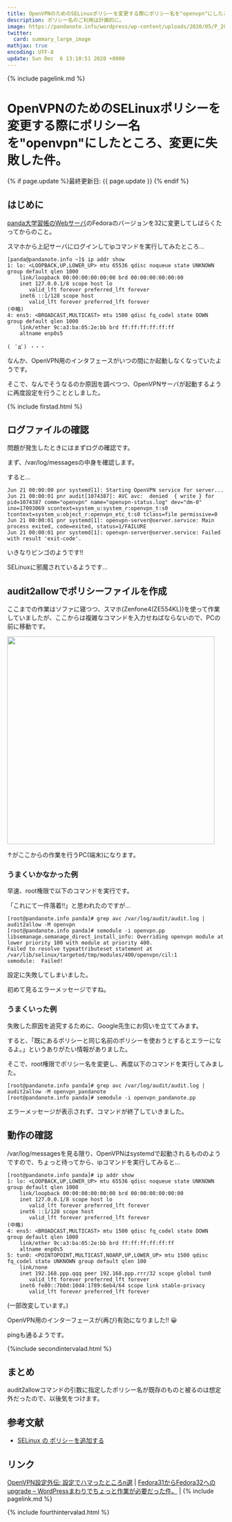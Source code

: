 ```yaml
---
title: OpenVPNのためのSELinuxポリシーを変更する際にポリシー名を"openvpn"にしたところ、変更に失敗した件。 - panda大学習帳外伝
description: ポリシー名のご利用は計画的に。
image: https://pandanote.info/wordpress/wp-content/uploads/2020/05/P_20200522_183454_vHDR_On_HP-scaled.jpg
twitter:
  card: summary_large_image
mathjax: true
encoding: UTF-8
update: Sun Dec  6 13:10:51 2020 +0900
---
```

{% include pagelink.md %}
# OpenVPNのためのSELinuxポリシーを変更する際にポリシー名を"openvpn"にしたところ、変更に失敗した件。
{% if page.update %}最終更新日: {{ page.update }} {% endif %}
## はじめに
[panda大学習帳のWebサーバ](https://pandanote.info/)のFedoraのバージョンを32に変更してしばらくたってからのこと。

スマホから上記サーバにログインしてipコマンドを実行してみたところ…

```
[panda@pandanote.info ~]$ ip addr show
1: lo: <LOOPBACK,UP,LOWER_UP> mtu 65536 qdisc noqueue state UNKNOWN group default qlen 1000
    link/loopback 00:00:00:00:00:00 brd 00:00:00:00:00:00
    inet 127.0.0.1/8 scope host lo
       valid_lft forever preferred_lft forever
    inet6 ::1/128 scope host
       valid_lft forever preferred_lft forever
(中略)
4: ens5: <BROADCAST,MULTICAST> mtu 1500 qdisc fq_codel state DOWN group default qlen 1000
    link/ether 9c:a3:ba:05:2e:bb brd ff:ff:ff:ff:ff:ff
    altname enp0s5
```

```
(　ﾟдﾟ) ・・・
```

なんか、OpenVPN用のインタフェースがいつの間にか起動しなくなっていたようです。

そこで、なんでそうなるのか原因を調べつつ、OpenVPNサーバが起動するように再度設定を行うこととしました。

{% include firstad.html %}
## ログファイルの確認
問題が発生したときにはまずログの確認です。

まず、/var/log/messagesの中身を確認します。

すると…

```
Jun 21 00:00:00 pnr systemd[1]: Starting OpenVPN service for server...
Jun 21 00:00:01 pnr audit[1074387]: AVC avc:  denied  { write } for  pid=1074387 comm="openvpn" name="openvpn-status.log" dev="dm-0" ino=17093069 scontext=system_u:system_r:openvpn_t:s0 tcontext=system_u:object_r:openvpn_etc_t:s0 tclass=file permissive=0
Jun 21 00:00:01 pnr systemd[1]: openvpn-server@server.service: Main process exited, code=exited, status=1/FAILURE
Jun 21 00:00:01 pnr systemd[1]: openvpn-server@server.service: Failed with result 'exit-code'.
```

いきなりビンゴのようです!!

SELinuxに邪魔されているようです…
## audit2allowでポリシーファイルを作成
ここまでの作業はソファに寝つつ、スマホ(Zenfone4(ZE554KL))を使って作業していましたが、ここからは複雑なコマンドを入力せねばならないので、PCの前に移動です。

<a href="https://pandanote.info/?attachment_id=1774"><img width="480" src="https://pandanote.info/wordpress/wp-content/uploads/2018/04/P_20180417_211403_vHDR_Auto_a.jpg"/></a>

↑がここからの作業を行うPC(端末)になります。

### うまくいかなかった例
早速、root権限で以下のコマンドを実行です。

「これにて一件落着!!」と思われたのですが…
```
[root@pandanote.info panda]# grep avc /var/log/audit/audit.log | audit2allow -M openvpn
[root@pandanote.info panda]# semodule -i openvpn.pp
libsemanage.semanage_direct_install_info: Overriding openvpn module at lower priority 100 with module at priority 400.
Failed to resolve typeattributeset statement at /var/lib/selinux/targeted/tmp/modules/400/openvpn/cil:1
semodule:  Failed!
```
設定に失敗してしまいました。

初めて見るエラーメッセージですね。
### うまくいった例
失敗した原因を追究するために、Google先生にお伺いを立ててみます。

すると、「既にあるポリシーと同じ名前のポリシーを使おうとするとエラーになるよ。」というありがたい情報がありました。

そこで、root権限でポリシー名を変更し、再度以下のコマンドを実行してみました。
```
[root@pandanote.info panda]# grep avc /var/log/audit/audit.log | audit2allow -M openvpn_pandanote
[root@pandanote.info panda]# semodule -i openvpn_pandanote.pp
```
エラーメッセージが表示されず、コマンドが終了していきました。
## 動作の確認
/var/log/messagesを見る限り、OpenVPNはsystemdで起動されるもののようですので、ちょっと待ってから、ipコマンドを実行してみると…
```
[root@pandanote.info panda]# ip addr show
1: lo: <LOOPBACK,UP,LOWER_UP> mtu 65536 qdisc noqueue state UNKNOWN group default qlen 1000
    link/loopback 00:00:00:00:00:00 brd 00:00:00:00:00:00
    inet 127.0.0.1/8 scope host lo
       valid_lft forever preferred_lft forever
    inet6 ::1/128 scope host
       valid_lft forever preferred_lft forever
(中略)
4: ens5: <BROADCAST,MULTICAST> mtu 1500 qdisc fq_codel state DOWN group default qlen 1000
    link/ether 9c:a3:ba:05:2e:bb brd ff:ff:ff:ff:ff:ff
    altname enp0s5
5: tun0: <POINTOPOINT,MULTICAST,NOARP,UP,LOWER_UP> mtu 1500 qdisc fq_codel state UNKNOWN group default qlen 100
    link/none
    inet 192.168.ppp.qqq peer 192.168.ppp.rrr/32 scope global tun0
       valid_lft forever preferred_lft forever
    inet6 fe80::7b0d:10d4:1789:6eb4/64 scope link stable-privacy
       valid_lft forever preferred_lft forever
```
(一部改変しています。)

OpenVPN用のインターフェースが(再び)有効になりました!! &#128512;

pingも通るようです。

{%include secondintervalad.html %}
## まとめ
audit2allowコマンドの引数に指定したポリシー名が既存のものと被るのは想定外だったので、以後気をつけます。
## 参考文献
* [SELinux の ポリシ－を追加する](https://gokugetsu.plala.jp/selinux-%E3%81%AE-%E3%83%9D%E3%83%AA%E3%82%B7%EF%BC%8D%E3%82%92%E8%BF%BD%E5%8A%A0%E3%81%99%E3%82%8B/)

## リンク
[OpenVPN設定外伝: 設定でハマったところn選](https://pandanote.info/?p=2038) \| [Fedora31からFedora32へのupgrade – WordPressまわりでちょっと作業が必要だった件。](https://pandanote.info/?p=6361) \| {% include pagelink.md %}

{% include fourthintervalad.html %}
